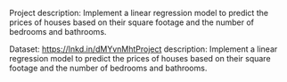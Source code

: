 Project description:
Implement a linear regression model to predict the prices of houses based on their square footage and the number of bedrooms and bathrooms.

Dataset: https://lnkd.in/dMYvnMhtProject description:
Implement a linear regression model to predict the prices of houses based on their square footage and the number of bedrooms and bathrooms.

